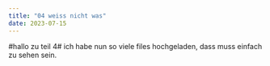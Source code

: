 ```yaml
---
title: "04 weiss nicht was"
date: 2023-07-15
---
```

#hallo zu teil 4# ich habe nun  so viele files hochgeladen, dass muss einfach zu sehen sein.
